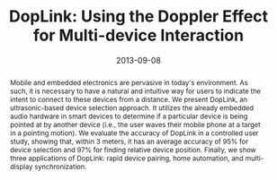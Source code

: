 ---
abstract: |-
  Mobile and embedded electronics are pervasive in today's environment. As such, it is necessary to have a natural and intuitive way for users to indicate the intent to connect to these devices from a distance. We present DopLink, an ultrasonic-based device selection approach. It utilizes the already embedded audio hardware in smart devices to determine if a particular device is being pointed at by another device (i.e., the user waves their mobile phone at a target in a pointing motion). We evaluate the accuracy of DopLink in a controlled user study, showing that, within 3 meters, it has an average accuracy of 95% for device selection and 97% for finding relative device position. Finally, we show three applications of DopLink: rapid device pairing, home automation, and multi-display synchronization.
authors:
- aumi
- gupta
- goel
- larson
- patel
award: ''
bibtex: |-
  @inproceedings{Aumi:2013:DUD:2493432.2493515,
   author = {Aumi, Md Tanvir Islam and Gupta, Sidhant and Goel, Mayank and Larson, Eric and Patel, Shwetak},
   title = {DopLink: Using the Doppler Effect for Multi-device Interaction},
   booktitle = {Proceedings of the 2013 ACM International Joint Conference on Pervasive and Ubiquitous Computing},
   series = {UbiComp '13},
   year = {2013},
   isbn = {978-1-4503-1770-2},
   location = {Zurich, Switzerland},
   pages = {583--586},
   numpages = {4},
   url = {http://doi.acm.org/10.1145/2493432.2493515},
   doi = {10.1145/2493432.2493515},
   acmid = {2493515},
   publisher = {ACM},
   address = {New York, NY, USA},
   keywords = {doppler effect, multi-device interaction, pairing, pointing},
  }
caption: ''
citation: |-
  Md Tanvir Islam Aumi, Sidhant Gupta, Mayank Goel, Eric Larson, and Shwetak Patel. 2013. DopLink: using the doppler effect for multi-device interaction.  In Proceedings of the 2013 ACM international joint conference on Pervasive and ubiquitous computing (UbiComp '13). ACM, New York, NY, USA,  583-586. DOI=http://dx.doi.org/10.1145/2493432.2493515
conference: ACM International Joint Conference on Pervasive and Ubiquitous Computing
  (UbiComp), 2013
date: '2013-09-08'
image: '/images/pubs/doplink.jpg'
pdf: /pdfs/doplink.pdf
thumbnail: '/images/pubs/doplink.jpg'
title: 'DopLink: Using the Doppler Effect for Multi-device Interaction'
video: ''
video_embed: ''
redirect_from: /projects/DopLink/
---